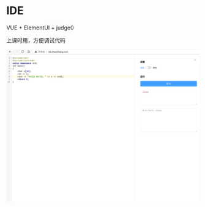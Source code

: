 # IDE
 
VUE + ElementUI + judge0

上课时用，方便调试代码

![pic](https://github.com/Fromnowon/IDE/blob/main/pic/ide.PNG)
